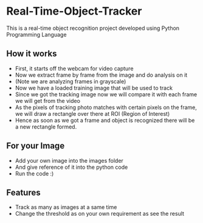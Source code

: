 # Real-Time-Object-Tracker
This is a real-time object recognition project developed using Python Programming Language 

## How it works
* First, it starts off the webcam for video capture
* Now we extract frame by frame from the image and do analysis on it
* (Note we are analyzing frames in grayscale)
* Now we have a loaded training image that will be used to track
* Since we got the tracking image now we will compare it with each frame we will get from the video
* As the pixels of tracking photo matches with certain pixels on the frame, we will draw a rectangle over there at ROI (Region of Interest)
* Hence as soon as we got a frame and object is recognized there will be a new rectangle formed.

## For your Image
* Add your own image into the images folder
* And give reference of it into the python code
* Run the code :)

## Features
* Track as many as images at a same time 
* Change the threshold as on your own requirement as see the result
